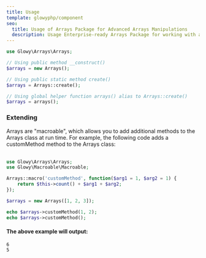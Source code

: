 ```yaml
---
title: Usage
template: glowyphp/component
seo:
  title: Usage of Arrays Package for Advanced Arrays Manipulations
  description: Usage Enterprise-ready Arrays Package for working with arrays, allowing you to chain multiple arrays operations together using a more readable syntax compared to traditional PHP arrays functions
---
```


```php
use Glowy\Arrays\Arrays;

// Using public method __construct()
$arrays = new Arrays();

// Using public static method create()
$arrays = Arrays::create();

// Using global helper function arrays() alias to Arrays::create()
$arrays = arrays();
```

### Extending

Arrays are "macroable", which allows you to add additional methods to the Arrays class at run time. For example, the following code adds a customMethod method to the Arrays class:<br><br>

```php
use Glowy\Arrays\Arrays;
use Glowy\Macroable\Macroable;

Arrays::macro('customMethod', function($arg1 = 1, $arg2 = 1) {
    return $this->count() + $arg1 + $arg2;
});

$arrays = new Arrays([1, 2, 3]);

echo $arrays->customMethod(1, 2);
echo $arrays->customMethod();
```

#### The above example will output:

```
6
5
```
